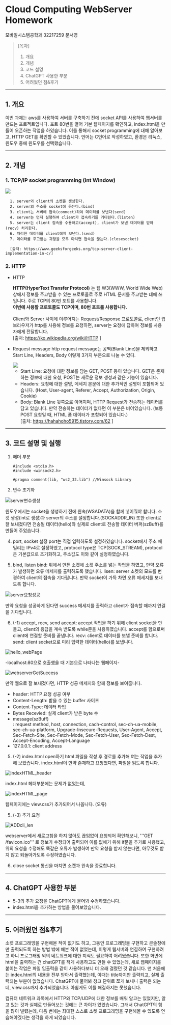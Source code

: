 # Cloud Computing WebServer Homework
모바일시스템공학과 32217259 문서영

> [목차]
> 1. 개요
> 2. 개념
> 3. 코드 설명
> 4. ChatGPT 사용한 부분
> 5. 어려웠던 점&후기
---

## 1. 개요
이번 과제는 aws를 사용하여 서버를 구축하기 전에 socket API를 사용하여 웹서버를 만드는 프로젝트입니다. 
포트 80번을 열어 기본 웹페이지를 확인하고, index.html을 만들어 오픈하는 작업을 하였습니다. 이를 통해서 socket programming에 대해 알아보고, HTTP GET를 확인할 수 있었습니다.
언어는 C언어로 작성하였고, 환경은 리눅스, 윈도우 중에 윈도우를 선택했습니다.

---
## 2. 개념
### 1. TCP/IP socket programming (int Window)    
<img src="https://media.geeksforgeeks.org/wp-content/uploads/Socket_server-1.png">

      1. server와 client의 소켓을 생성한다.
      2. server의 주소를 socket에 묶는다.(bind)
      3. client는 서버에 접속(connect)하여 데이터를 보낸다(send)
      4. server는 먼저 실행하여 client가 접속하기를 기다린다.(listen)
      5. server는 client 접속을 수용하고(accept), client가 보낸 데이터를 받아(recv) 처리한다.
      6. 처리한 데이터를 client에게 보낸다.(send)
      7. 데이터를 주고받는 과정을 모두 마치면 접속을 끊는다.(closesocket)
      
      [출처: https://www.geeksforgeeks.org/tcp-server-client-implementation-in-c/]

### 2. HTTP

- HTTP

  **HTTP(HyperText Transfer Protocol)** 는 웹  W3(WWW, World Wide Web) 상에서 정보를 주고받을 수 있는 프로토콜로 주로 HTML 문서를 주고받는 데에 쓰입니다.
  주로 TCP의 80번 포트를 사용합니다. <br>
  **이번에 사용할 프로토콜도 TCP이며, 80번 포트를 사용합니다.** <br><br>
  Client와 Server 사이에 이루어지는 Request/Response 프로토콜로, client인 윕 브라우저가 http를 사용해 정보를 요청하면, server는 요청에 답하여 정보를 사용자에게 전달합니다.
  <br> [출처: https://ko.wikipedia.org/wiki/HTTP ]

- Request message
http request message는 공백(Blank Line)을 제외하고 Start Line, Headers, Body 이렇게 3가지 부분으로 나눌 수 있다.

  <img src="https://img1.daumcdn.net/thumb/R1280x0/?scode=mtistory2&fname=https%3A%2F%2Fblog.kakaocdn.net%2Fdn%2FceqzRL%2FbtrFHEJFUZb%2FMeb7vQf0y3oeB0ZU7xV8eK%2Fimg.png">

    - Start Line: 요청에 대한 정보를 담는 GET, POST 등이 있습니다. GET은 존재하는 정보에 대한 요청, POST는 새로운 정보 생성과 같은 기능이 있습니다.
    - Headers: 요청에 대한 설명, 메세지 본문에 대한 추가적인 설명이 포함되어 있습니다. (Host, User-agent, Referer, Accept, Authorization, Origin, Cookie)
    - Body: Blank Line 뒷쪽으로 이어지며, HTTP Request가 전송하는 데이터를 담고 있습니다. 만약 전송하는 데이터가 없다면 이 부분은 비어있습니다. (보통 POST 요청일 때, HTML 폼 데이터가 포함되어 있습니다.)
     <br> [출처: https://hahahoho5915.tistory.com/62 ]

---
## 3. 코드 설명 및 실행
1. 헤더 부분
    ```
    #include <stdio.h>
    #include <winsock2.h>
    
    #pragma comment(lib, "ws2_32.lib") //Winsock Library
    ```

2. 변수 초기화

![server변수생성](./server변수생성.jpg)

  윈도우에서는 socket을 생성하기 전에 윈속(WSADATA)을 함께 넣어줘야 합니다. 소켓 생성(int로 생성)과 server의 주소를 설정합니다.(SOCKADDR_IN) 또한 client로 잘 보내졌다면 전송될 데이터(hello)와 실제로 client로 전송할 데이터 버퍼(szBuff)를 만들어 주었습니다.

4. port, socket 설정
port는 직접 입력하도록 설정하였습니다.
socket에서 주소 패밀리는 IPv4로 설정하였고, protocol type은 TCP(SOCK_STREAM), protocol은 기본값으로 초기화하고, 주소값도 이와 같이 설정하였습니다. 

5. bind, listen
bind: 위에서 만든 소켓에 소켓 주소를 넣는 작업을 하였고, 만약 오류가 발생하면 오류 메세지를 출력하도록 했습니다.
lisen: server 소켓의 모드를 변경하여 client의 접속을 기다립니다. 만약 socket이 가득 차면 오류 메세지를 보내도록 합니다.

![server요청성공](./server요청성공.jpg)

  만약 요청을 성공하게 된다면 success 메세지를 출력하고 client가 접속할 때까지 연결을 기다립니다.


6. (-1) accept, recv, send
accept: accept 작업을 하기 위해 client socket을 만들고, client의 응답을 계속 받도록 while문을 사용하였습니다. accept를 함으로써 client에 연결할 준비를 끝냅니다. 
recv: client로 데이터를 보낼 준비를 합니다. 
send: client socket으로 미리 입력한 데이터(hello)를 보냅니다.


  ![hello_webPage](./hello_webPage.jpg)
  
  -localhost:80으로 호출했을 때 기본으로 나타나는 웹페이지-

  ![webserverGetSuccess](./webserverGetSuccess.jpg)

  만약 웹으로 잘 보내졌다면, HTTP 성공 메세지와 함께 정보를 보여줍니다.

  - header: HTTP 요청 성공 여부
  - Content-Length: 받을 수 있는 buffer 사이즈
  - Content-Type: 데이터 타입
  - Bytes Recevied: 실제 client가 받은 byte 수
  - message(szBuff)
        <br>: request method, host, connection, cach-control, sec-ch-ua-mobile, sec-ch-ua-platform, Upgrade-Insecure-Requests, User-Agent,
    Accept, Sec-Fetch-Site, Sec-Fetch-Mode, Sec-Fetch-User, Sec-Fetch-Dest, Accept-Encoding, Accept-Language
  - 127.0.0.1: client address


5. (-2) index.html open하기
html 파일을 작성 후 경로를 추가해 여는 작업을 추가해 보았습니다. 
index.html이 만약 존재하고 요청했다면, 파일을 읽도록 합니다.

  ![indexHTML_header](./indexHTML_header.jpg)

  index.html 헤더부분에는 문제가 없었는데, 

  ![indexHTML_page](./indexHTML_page.jpg)

  웹페이지에는 view.css가 추가되어서 나옵니다. (오류)

5. (-3) 추가 요청

![ADDcli_len](./ADDcli_len.jpg)

webserver에서 새로고침을 하지 않아도 끊임없이 요청되어 확인해보니, '''GET /favicon.ico''' 로 정보가 수정되어 출력되어 이를 없애기 위해 if문을 추가로 사용했고, 위의 요청을 수정해도 똑같은 오류가 발생하여 만약 요청을 받지 않는다면, 아무것도 받지 않고 되돌아가도록 수정하였습니다.


6. close socket
통신을 마치면 소켓과 윈속을 종료합니다.


---
## 4. ChatGPT 사용한 부분

  - 5-3의 추가 요청을 ChatGPT에게 물어봐 수정하였습니다.
  - index.html을 추가하는 방법을 물어보았습니다.

---
## 5. 어려웠던 점&후기

소켓 프로그래밍을 구현해본 적이 없기도 하고, 그동안 프로그래밍을 구현하고 콘솔창에만 출력되도록 하는 방법 밖에 해본 적이 없었는데, 이렇게 웹서버와 연결하여 구현하려고 하니 프로그래밍 외의 네트워크에 대한 지식도 필요하여 어려웠습니다.
또한 화면에 html을 출력하는 건 chatGPT를 적게 사용하고도 만들 수 있었는데, 새로 웹페이지를 붙이는 작업은 파일 입출력을 같이 사용하다보니 더 오래 걸렸던 것 같습니다. 맨 처음에는 index.html의 내용을 전부 받아서 출력했는데, 이때는 title까지만 출력되고, 실제 출력되는 부분이 없었습니다. ChatGPT에 물어봐 청크 단위로 쪼개 보내니 출력은 되는데, view.css까지 추가되었습니다. 아쉽게도 이를 해결하지는 못했습니다.

컴퓨터 네트워크 과목에서 HTTP와 TCP/UDP에 대한 정보를 배워 알고는 있었지만, 알고 있는 것과 실제로 만들어보는 것에는 큰 차이가 있었습니다. 그래서 ChatGPT의 힘을 많이 빌렸는데, 다음 번에는 최대한 스스로 소켓 프로그래밍을 구현해볼 수 있도록 연습해야겠다는 생각을 하게 되었습니다. 